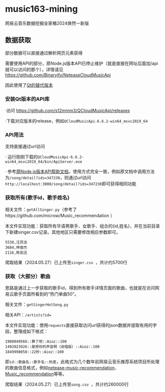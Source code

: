 # music163-mining
网易云音乐数据挖掘全家桶2024焕然一新版

## 数据获取

部分数据可以直接通过解析网页元素获得

需要使用API的部分，原Node.js版本API已停止维护（就是直接在网址后面加/api就可以访问的那个），详情请见 https://github.com/Binaryify/NeteaseCloudMusicApi

因此使用了[Qt的替代版本](https://github.com/s12mmm3/QCloudMusicApi)

### 安装Qt版本的API库

·访问 https://github.com/s12mmm3/QCloudMusicApi/releases

·下载对应版本的release，例如`QCloudMusicApi-6.6.2-win64_msvc2019_64`

### API用法

支持直接通过url访问

· 运行刚刚下载的`QCloudMusicApi-6.6.2-win64_msvc2019_64/bin/ApiServer.exe`

· 参考[原Node.js版本API帮助文档](https://binaryify.github.io/NeteaseCloudMusicApi/#/)，使用方式完全一致，例如原文档中调用方法为`/song/detail?ids=347230`，则通过url访问`http://localhost:3000/song/detail?ids=347230`即可获得相同功能

### 获取所有{歌手id，歌手姓名}

相关文件：`getAllSinger.py`（参考了https://github.com/microw/Music_recommendation ）

本文件实现功能：获取所有华语男歌手、女歌手、组合的{id,姓名}，并在当前目录下新建singer.csv记录。其他地区只需要修改相应参数即可。

```
5538,汪苏泷
3684,林俊杰
2116,陈奕迅
```

爬取结果（2024.05.27）已上传至`singer.csv `，共计约5700行

### 获取（大部分）歌曲

思路是通过上一步获取的歌手id，得到所有歌手详情页面的歌曲，也就是在访问网易云歌手页面所看到的“热门单曲50”。

相关文件：`getSingerHotSong.py`

相关API：`/artists?id=`

本文件实现功能：使用`requests`直接获取访问url获得的json数据并提取有用的字段，整理成如下格式：

```
1908049566::算了吧::Aioz::100
1492023926::是想你的声音啊（说唱版）::Aioz::100
1849998058::22秒::Aioz::100
```

即`id::歌曲名::歌手名::热度`，此格式为几个数年前网易云音乐推荐系统项目所处理的歌曲信息格式，例如[netease-music-recommendation](https://github.com/feiyutalk/netease-music-recommendation)、[Music_recommendation](https://github.com/microw/Music_recommendation)等等。

爬取结果（2024.05.27）已上传至`song.csv `，共计约260000行



